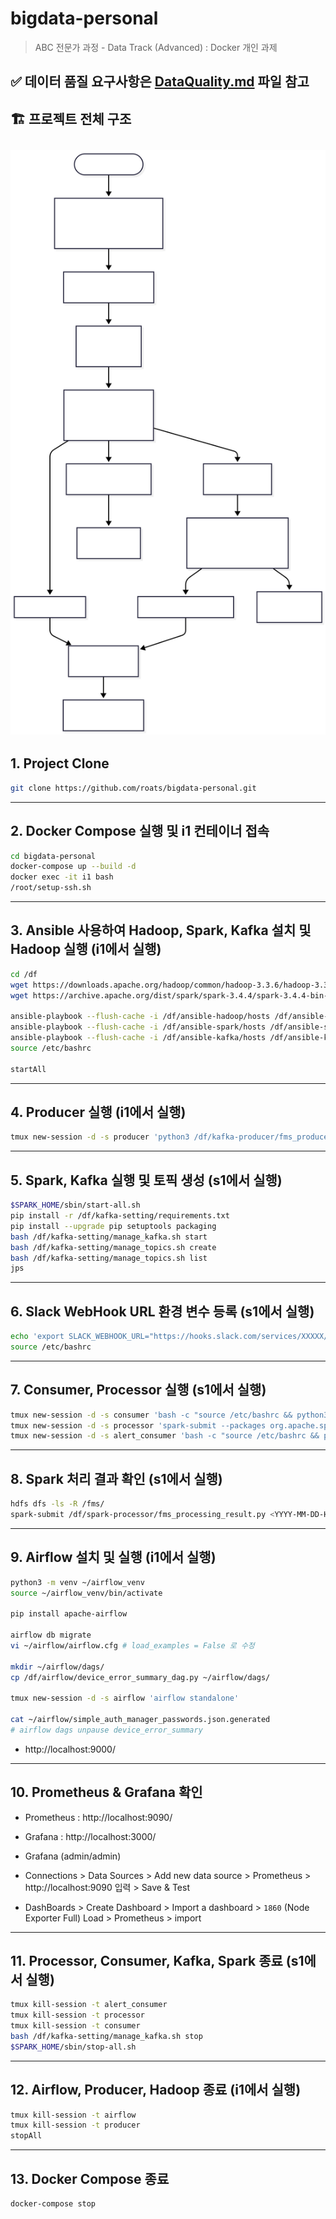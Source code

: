 # bigdata-personal
> ABC 전문가 과정 - Data Track (Advanced) : Docker 개인 과제

## ✅ 데이터 품질 요구사항은 [DataQuality.md](./DataQuality.md) 파일 참고

## 🏗️ 프로젝트 전체 구조
![🛠️ FMS Architecture](./fms-diagram.svg)
---

## 1. Project Clone
```bash
git clone https://github.com/roats/bigdata-personal.git
```
---

## 2. Docker Compose 실행 및 i1 컨테이너 접속
```bash
cd bigdata-personal
docker-compose up --build -d
docker exec -it i1 bash
/root/setup-ssh.sh
```
---

## 3. Ansible 사용하여 Hadoop, Spark, Kafka 설치 및 Hadoop 실행 (i1에서 실행)
```bash
cd /df
wget https://downloads.apache.org/hadoop/common/hadoop-3.3.6/hadoop-3.3.6.tar.gz
wget https://archive.apache.org/dist/spark/spark-3.4.4/spark-3.4.4-bin-hadoop3.tgz

ansible-playbook --flush-cache -i /df/ansible-hadoop/hosts /df/ansible-hadoop/hadoop_install.yml
ansible-playbook --flush-cache -i /df/ansible-spark/hosts /df/ansible-spark/spark_install.yml -e ansible_python_interpreter=/usr/bin/python3.12
ansible-playbook --flush-cache -i /df/ansible-kafka/hosts /df/ansible-kafka/kafka_install.yml -e ansible_python_interpreter=/usr/bin/python3.12
source /etc/bashrc

startAll
```
---

## 4. Producer 실행 (i1에서 실행)
```bash
tmux new-session -d -s producer 'python3 /df/kafka-producer/fms_producer.py'
```
---

## 5. Spark, Kafka 실행 및 토픽 생성 (s1에서 실행)
```bash
$SPARK_HOME/sbin/start-all.sh
pip install -r /df/kafka-setting/requirements.txt
pip install --upgrade pip setuptools packaging
bash /df/kafka-setting/manage_kafka.sh start
bash /df/kafka-setting/manage_topics.sh create
bash /df/kafka-setting/manage_topics.sh list
jps
```
---

## 6. Slack WebHook URL 환경 변수 등록 (s1에서 실행)
```bash
echo 'export SLACK_WEBHOOK_URL="https://hooks.slack.com/services/XXXXX/XXXXX/XXXXXXXXXX"' >> /etc/bashrc
source /etc/bashrc
```
---

## 7. Consumer, Processor 실행 (s1에서 실행)
```bash
tmux new-session -d -s consumer 'bash -c "source /etc/bashrc && python3 /df/kafka-consumer/fms_consumer.py"'
tmux new-session -d -s processor 'spark-submit --packages org.apache.spark:spark-sql-kafka-0-10_2.12:3.4.4 /df/spark-processor/fms_processor.py'
tmux new-session -d -s alert_consumer 'bash -c "source /etc/bashrc && python3 /df/kafka-consumer/fms_alert_consumer.py"'
```
---

## 8. Spark 처리 결과 확인 (s1에서 실행)
```bash
hdfs dfs -ls -R /fms/
spark-submit /df/spark-processor/fms_processing_result.py <YYYY-MM-DD-HH>
```
---

## 9. Airflow 설치 및 실행 (i1에서 실행)
```bash
python3 -m venv ~/airflow_venv
source ~/airflow_venv/bin/activate

pip install apache-airflow

airflow db migrate
vi ~/airflow/airflow.cfg # load_examples = False 로 수정

mkdir ~/airflow/dags/
cp /df/airflow/device_error_summary_dag.py ~/airflow/dags/

tmux new-session -d -s airflow 'airflow standalone'

cat ~/airflow/simple_auth_manager_passwords.json.generated
# airflow dags unpause device_error_summary
```
- http://localhost:9000/
---

## 10. Prometheus & Grafana 확인
- Prometheus : http://localhost:9090/
- Grafana : http://localhost:3000/

- Grafana (admin/admin)
- Connections > Data Sources > Add new data source > Prometheus > http://localhost:9090 입력 > Save & Test
- DashBoards > Create Dashboard > Import a dashboard > `1860` (Node Exporter Full) Load > Prometheus > import
---

## 11. Processor, Consumer, Kafka, Spark 종료 (s1에서 실행)
```bash
tmux kill-session -t alert_consumer
tmux kill-session -t processor
tmux kill-session -t consumer
bash /df/kafka-setting/manage_kafka.sh stop
$SPARK_HOME/sbin/stop-all.sh
```
---

## 12. Airflow, Producer, Hadoop 종료 (i1에서 실행)
```bash
tmux kill-session -t airflow
tmux kill-session -t producer
stopAll
```
---

## 13. Docker Compose 종료
```bash
docker-compose stop
```
